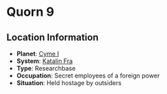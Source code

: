 # Quorn 9

## Location Information
- **Planet**: [Cyme I](../planet--cyme-i.md)
- **System**: [Katalin Fra](../../../system--katalin-fra.md)
- **Type**: Researchbase
- **Occupation**: Secret employees of a foreign power
- **Situation**: Held hostage by outsiders